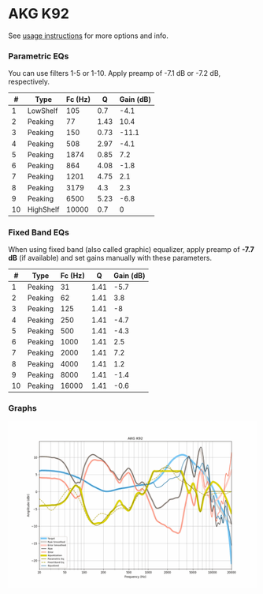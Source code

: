 # AKG K92
See [usage instructions](https://github.com/jaakkopasanen/AutoEq#usage) for more options and info.

### Parametric EQs
You can use filters 1-5 or 1-10. Apply preamp of -7.1 dB or -7.2 dB, respectively.

|   # | Type      |   Fc (Hz) |    Q |   Gain (dB) |
|-----|-----------|-----------|------|-------------|
|   1 | LowShelf  |       105 | 0.7  |        -4.1 |
|   2 | Peaking   |        77 | 1.43 |        10.4 |
|   3 | Peaking   |       150 | 0.73 |       -11.1 |
|   4 | Peaking   |       508 | 2.97 |        -4.1 |
|   5 | Peaking   |      1874 | 0.85 |         7.2 |
|   6 | Peaking   |       864 | 4.08 |        -1.8 |
|   7 | Peaking   |      1201 | 4.75 |         2.1 |
|   8 | Peaking   |      3179 | 4.3  |         2.3 |
|   9 | Peaking   |      6500 | 5.23 |        -6.8 |
|  10 | HighShelf |     10000 | 0.7  |         0   |

### Fixed Band EQs
When using fixed band (also called graphic) equalizer, apply preamp of **-7.7 dB** (if available) and set gains manually with these parameters.

|   # | Type    |   Fc (Hz) |    Q |   Gain (dB) |
|-----|---------|-----------|------|-------------|
|   1 | Peaking |        31 | 1.41 |        -5.7 |
|   2 | Peaking |        62 | 1.41 |         3.8 |
|   3 | Peaking |       125 | 1.41 |        -8   |
|   4 | Peaking |       250 | 1.41 |        -4.7 |
|   5 | Peaking |       500 | 1.41 |        -4.3 |
|   6 | Peaking |      1000 | 1.41 |         2.5 |
|   7 | Peaking |      2000 | 1.41 |         7.2 |
|   8 | Peaking |      4000 | 1.41 |         1.2 |
|   9 | Peaking |      8000 | 1.41 |        -1.4 |
|  10 | Peaking |     16000 | 1.41 |        -0.6 |

### Graphs
![](./AKG%20K92.png)
